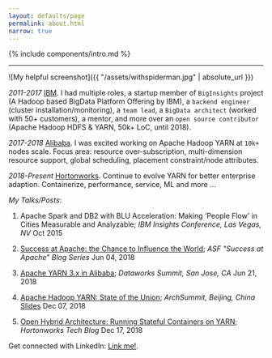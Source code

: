 ```yaml
---
layout: defaults/page
permalink: about.html
narrow: true
---
```


{% include components/intro.md %}

<hr />

![My helpful screenshot]({{ "/assets/withspiderman.jpg" | absolute_url }})

*2011-2017* [IBM](https://en.wikipedia.org/wiki/IBM). I had multiple roles, a startup member of `BigInsights` project (A Hadoop based BigData Platform Offering by IBM), a `backend engineer` (cluster installation/monitoring), a `team lead`, a `BigData architect` (worked with 50+ customers), a mentor, and more over an `open source contributor` (Apache Hadoop HDFS & YARN, 50k+ LoC, until 2018).

*2017-2018* [Alibaba](https://en.wikipedia.org/wiki/Alibaba_Group). I was excited working on Apache Hadoop YARN at `10k+` nodes scale. Focus area: resource over-subscription, multi-dimension resource support, global scheduling, placement constraint/node attributes.

*2018-Present* [Hortonworks](https://en.wikipedia.org/wiki/Hortonworks). Continue to evolve YARN for better enterprise adaption. Containerize, performance, service, ML and more ...

_My Talks/Posts_:

1. Apache Spark and DB2 with BLU Acceleration: Making ‘People Flow’ in Cities Measurable and Analyzable; _IBM Insights Conference, Las Vegas, NV_ Oct 2015

2. [Success at Apache: the Chance to Influence the World](https://blogs.apache.org/foundation/entry/success-at-apache-the-chance); _ASF "Success at Apache" Blog Series_ Jun 04, 2018

3. [Apache YARN 3.x in Alibaba](https://www.slideshare.net/Hadoop_Summit/apache-hadoop-yarn-3x-in-alibaba); _Dataworks Summit, San Jose, CA_ Jun 21, 2018

4. [Apache Hadoop YARN: State of the Union](https://bj2018.archsummit.com/presentation/862); _ArchSummit, Beijing, China_ [Slides](http://ppt.geekbang.org/slide/download?cid=34&pid=1910) Dec 07, 2018

5. [Open Hybrid Architecture: Running Stateful Containers on YARN](https://hortonworks.com/blog/open-hybrid-architecture-running-stateful-containers-on-yarn/); _Hortonworks Tech Blog_ Dec 17, 2018

Get connected with LinkedIn: [Link me!](https://www.linkedin.com/in/yangwwei/).
